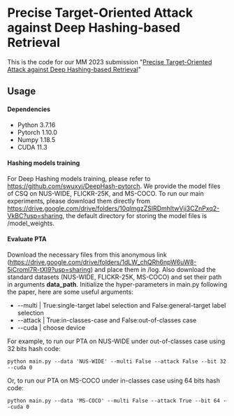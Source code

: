 # Precise Target-Oriented Attack against Deep Hashing-based Retrieval
This is the code for our MM 2023 submission "[Precise Target-Oriented Attack against Deep Hashing-based Retrieval](https://openreview.net/forum?id=G_D5JQCQW2h&referrer=%5BTasks%5D(%2Ftasks))"

## Usage
#### Dependencies
- Python 3.7.16
- Pytorch 1.10.0
- Numpy 1.18.5
- CUDA 11.3

#### Hashing models training
For Deep Hashing models training, please refer to https://github.com/swuxyj/DeepHash-pytorch. 
We provide the model files of CSQ on NUS-WIDE, FLICKR-25K, and MS-COCO. To run our main experiments, please download them directly from https://drive.google.com/drive/folders/10qlmgzZSIRDmhItwVji3CZnPxq2-VkBC?usp=sharing, the default directory for storing the model files is /model_weights.


#### Evaluate PTA
Download the necessary files from this anonymous link (https://drive.google.com/drive/folders/1dLW_chQRh6npW6uW8-5iCroml7R-tXI9?usp=sharing) and place them in /log. Also download the standard datasets (NUS-WIDE, FLICKR-25K, MS-COCO)  and set their path in arguments **data_path**.
Initialize the hyper-parameters in main.py following the paper, here are some useful arguments:

- --multi | True:single-target label selection and False:general-target label selection
- --attack | True:in-classes-case and False:out-of-classes case
- --cuda | choose device

For example, to run our PTA on NUS-WIDE under out-of-classes case using 32 bits hash code:
```
python main.py --data 'NUS-WIDE' --multi False --attack False --bit 32 --cuda 0
```
Or, to run our PTA on MS-COCO under in-classes case using 64 bits hash code:
```
python main.py --data 'MS-COCO' --multi False --attack True --bit 64 --cuda 0
```

